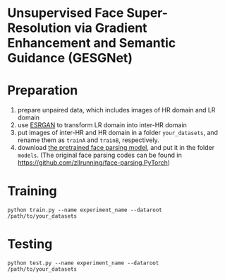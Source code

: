# Unsupervised Face Super-Resolution via Gradient Enhancement and Semantic Guidance (GESGNet)
# Preparation

1. prepare unpaired data, which includes images of HR domain and LR domain
2. use [ESRGAN](https://github.com/xinntao/BasicSR) to transform LR domain into inter-HR domain
3. put images of inter-HR and HR domain in a folder `your_datasets`, and rename them as `trainA` and `trainB`, respectively.
4. download [the pretrained face parsing model](https://drive.google.com/file/d/154JgKpzCPW82qINcVieuPH3fZ2e0P812/view), and put it in the folder `models`. (The original face parsing codes can be found in https://github.com/zllrunning/face-parsing.PyTorch)
# Training
`python train.py --name experiment_name --dataroot /path/to/your_datasets`
# Testing
`python test.py --name experiment_name --dataroot /path/to/your_datasets`
